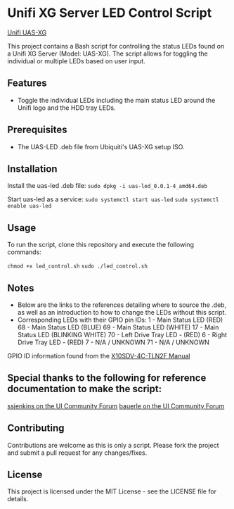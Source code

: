 # Unifi XG Server LED Control Script
[Unifi UAS-XG](https://dl.ubnt.com/datasheets/unifi/UniFi_XG_Server_DS.pdf)

This project contains a Bash script for controlling the status LEDs found on a Unifi XG Server (Model: UAS-XG). The script allows for toggling the individual or multiple LEDs based on user input.

## Features

- Toggle the individual LEDs including the main status LED around the Unifi logo and the HDD tray LEDs.

## Prerequisites

- The UAS-LED .deb file from Ubiquiti's UAS-XG setup ISO.

## Installation

Install the uas-led .deb file:
`sudo dpkg -i uas-led_0.0.1-4_amd64.deb`

Start uas-led as a service:
`sudo systemctl start uas-led`
`sudo systemctl enable uas-led`

## Usage

To run the script, clone this repository and execute the following commands:

`chmod +x led_control.sh`
`sudo ./led_control.sh`

## Notes
- Below are the links to the references detailing where to source the .deb, as well as an introduction to how to change the LEDs without this script.
- Corresponding LEDs with their GPIO pin IDs:
	1 - Main Status LED (RED)
	68 - Main Status LED (BLUE)
	69 - Main Status LED (WHITE)
	17 - Main Status LED (BLINKING WHITE)
	70 - Left Drive Tray LED - (RED)
	6 - Right Drive Tray LED - (RED)
	7 - N/A / UNKNOWN
	71 - N/A / UNKNOWN

GPIO ID information found from the [X10SDV-4C-TLN2F Manual](https://www.supermicro.com/about/policies/disclaimer_manuals.cfm?url=/manuals/motherboard/D/MNL-1726.pdf)

## Special thanks to the following for reference documentation to make the script:
[ssjenkins on the UI Community Forum](https://community.ui.com/questions/Taking-a-UAS-XG-off-the-reservation-with-BIOS-updates-and-XPEnology/077aceba-b6d4-4335-8645-a9eead593732)
[bauerle on the UI Community Forum](https://community.ui.com/questions/UAS-XG-Application-Server-Setup/bf489d60-2a56-4217-bff9-e33e81abcdca)

## Contributing

Contributions are welcome as this is only a script. Please fork the project and submit a pull request for any changes/fixes.

## License

This project is licensed under the MIT License - see the LICENSE file for details.
